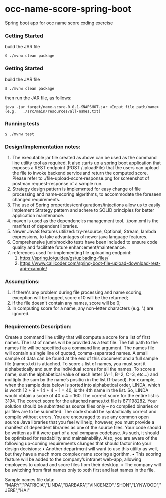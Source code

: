 # occ-name-score-spring-boot
Spring boot app for occ name score coding exercise

### Getting Started
build the JAR file
```shell
$ ./mvnw clean package
```

### Getting Started
build the JAR file
```shell
$ ./mvnw clean package
```

then run the JAR file, as follows:
```shell
java -jar target/name-score-0.0.1-SNAPSHOT.jar <Input file path/name> (e.g.   ./src/main/resources/all-names.txt)
```

### Running tests

```shell
$ ./mvnw test
```

### Design/Implementation notes:

1. The executable jar file created as above can be used as the command line utility tool as required. It also starts up a spring boot application that 
   exposes a REST endpoint (POST /uploadFile) that the users can upload the file to invoke backend service and return the computed score. Please refer 
   to ./file-upload-score-response.png for screenshot of postman request-response of a sample run.
2. Strategy design pattern is implemented for easy change of file processing and name-scoring algorithms, to accommodate the foreseen changed requirements.
3. The use of Spring properties/configurations/injections allow us to easily implement Strategy pattern and adhere to SOLID principles 
   for better application maintenance.
4. maven is used as the dependencies management tool. ./pom.xml is the manifest of dependent libraries.
5. Newer Java8 features utilized: try-resource, Optional, Stream, lambda expressions, to take advantages of newer java language features.
6. Comprehensive junit/mockito tests have been included to ensure code quality and facilitate future enhancement/maintenance.
7. references used for implementing file uploading endpoint:
	1) https://spring.io/guides/gs/uploading-files/
	2) https://www.callicoder.com/spring-boot-file-upload-download-rest-api-example/

### Assumptions:
1. if there's any problem during file processing and name scoring, exception will be logged, score of 0 will be the returned;
2. if the file doesn't contain any names, score will be 0;
3. In computing score for a name, any non-letter characters (e.g. '.) are ignored.

### Requirements Description:

Create a command line utility that will compute a score for a list of first names.
The list of names will be provided as a text file. The full path to the names file will be specified as a command line argument. The names file will contain a single line of quoted, comma-separated names. A small sample of data can be found at the end of this document and a full sample file (names.txt) is attached.
To score a list of names, you must sort it alphabetically and sum the individual scores for all the names. To score a name, sum the alphabetical value of each letter (A=1, B=2, C=3, etc...) and multiply the sum by the name’s position in the list (1-based).
For example, when the sample data below is sorted into alphabetical order, LINDA, which is worth 12 + 9 + 14 + 4 + 1 = 40, is the 4th name in the list. So, LINDA would obtain a score of 40 x 4 = 160. The correct score for the entire list is 3194. The correct score for the attached names.txt file is 871198282.
Your solution should be submitted as source files only – no complied binaries or jar files are to be submitted.  The code should be syntactically correct and compile without errors. You are encouraged to use any common open source Java libraries that you feel will help; however, you must provide a manifest of dependent libraries as one of the source files.
Your code should be written as if it were part of a real company codebase. As such, it should be optimized for readability and maintainability. Also, you are aware of the following up-coming requirements changes that should factor into your design decisions:
•	Another department will want to use this utility as well, but they have a much more complex name scoring algorithm.
•	This scoring feature will be added to the company's intranet web-app, allowing employees to upload and score files from their desktop.
•	The company will be switching from first names only to both first and last names in the file.

Sample names file data:
"MARY","PATRICIA","LINDA","BARBARA","VINCENZO","SHON","LYNWOOD","JERE","HAI"

  